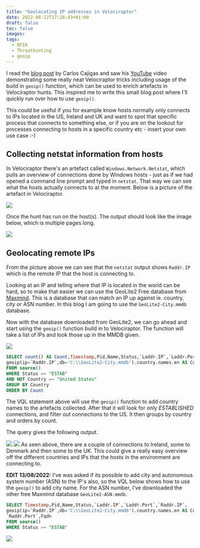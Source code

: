 ```yaml
---
title: "Geolocating IP addresses in Velociraptor"
date: 2022-08-12T17:28:43+01:00
draft: false
toc: false
images:
tags:
  - DFIR
  - Threathunting
  - geoip
---
```


I read the [blog post](http://www.mashthatkey.com/2022/08/velociraptor-playground-2022-08-02.html?m=1) by Carlos Cajigas and saw his [YouTube](https://www.youtube.com/watch?v=DMj0pU6kYvg) video demonstrating some really neat Velociraptor tricks including usage of the build in `geoip()` function, which can be used to enrich artefacts in Velociraptor hunts. This inspired me to write this small blog post where I'll quickly run over how to use `geoip()`.

This could be useful if you for example know hosts normally only connects to IPs located in the US, Ireland and UK and want to spot that specific process that connects to something else, or if you are on the lookout for processes connecting to hosts in a specific country etc - insert your own use case :-)
## Collecting netstat information from hosts
In Velociraptor there's an artefact called `Windows.Network.Netstat`, which pulls an overview of connections done by Windows hosts - just as if we had opened a command line prompt and typed in `netstat`. That way we can see what the hosts actually connects to at the moment. Below is a picture of the artefact in Velociraptor.

![](/img/velogeoip/Pasted_image_20220812193744.png)

Once the hunt has run on the host(s). The output should look like the image below, which is multiple pages long. 

![](/img/velogeoip/Screenshot_2022-08-12_19-40-25.png)
## Geolocating remote IPs
From the picture above we can see that the `netstat` output shows `Raddr.IP` which is the remote IP that the host is connecting to.

Looking at an IP and telling where that IP is located in the world can be hard, so to make that easier we can use the GeoLite2 Free database from [Maxmind](https://www.maxmind.com/en/accounts/current/geoip/downloads). This is a database that can match an IP up against ie. country, city or ASN number. In this blog I am going to use the `GeoLite2-City.mmdb` database.

Now with the database downloaded from GeoLite2, we can go ahead and start using the `geoip()` function build in to Velociraptor. The function will take a list of IPs and look those up in the MMDB given.

![](/img/velogeoip/Screenshot_2022-08-12_19-50-52.png)

```sql
SELECT count() AS Count,Timestamp,Pid,Name,Status,`Laddr.IP`,`Laddr.Port`,
geoip(ip=`Raddr.IP`,db='C:\\GeoLite2-City.mmdb').country.names.en AS Country,`Raddr.IP`,`Raddr.Port`,Fqdn
FROM source()
WHERE Status =~ "ESTAB"
AND NOT Country =~ "United States"
GROUP BY Country
ORDER BY Count
```

The VQL statement above will use the `geoip()` function to add country names to the artefacts collected. After that it will look for only *ESTABLISHED* connections, and filter out connections to the US. It then groups by country and orders by count.

The query gives the following output.

![](/img/velogeoip/Screenshot_2022-08-12_19-57-20.png)
![](/img/velogeoip/Screenshot_2022-08-12_20-07-46.png)
As seen above, there are a couple of connections to Ireland, some to Denmark and then some to the UK. This could give a really easy overview off the different countries and IPs that the hosts in the environment are connecting to.

**EDIT 13/08/2022:** I've was asked if its possible to add city and autonomous system number (ASN) to the IP's also, so the VQL below shows how to use the `geoip()` to add city name. For the ASN number, I've downloaded the other free Maxmind database `GeoLite2-ASN.mmdb`.

```sql
SELECT Timestamp,Pid,Name,Status,`Laddr.IP`,`Laddr.Port`,`Raddr.IP`,
geoip(ip=`Raddr.IP`,db='C:\\GeoLite2-City.mmdb').country.names.en AS Country,geoip(ip=`Raddr.IP`,db='C:\\GeoLite2-City.mmdb').city.names.en AS City,geoip(ip=`Raddr.IP`,db='C:\\GeoLite2-ASN.mmdb').autonomous_system_organization AS `ASN Org`,geoip(ip=`Raddr.IP`,db='C:\\GeoLite2-ASN.mmdb').autonomous_system_number AS `ASN Number`,
`Raddr.Port`,Fqdn
FROM source()
WHERE Status =~ "ESTAB"
```

![](/img/velogeoip/Screenshot_2022-08-13_19-52-43.png)
